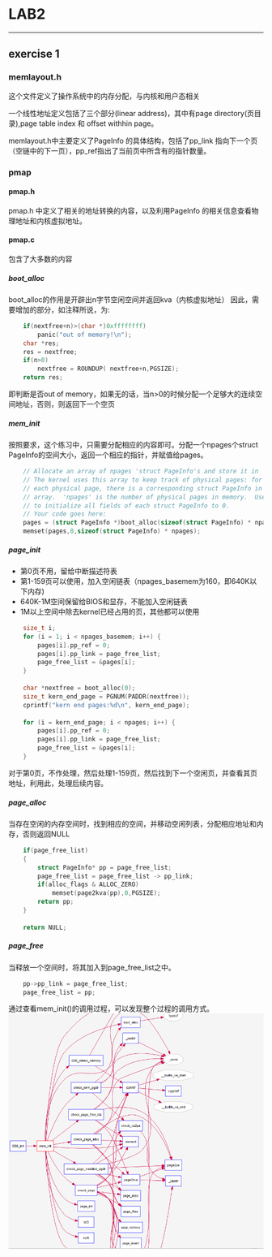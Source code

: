 # LAB2
---
## exercise 1

### memlayout.h
这个文件定义了操作系统中的内存分配，与内核和用户态相关

一个线性地址定义包括了三个部分(linear address)，其中有page directory(页目录),page table index 和 offset withhin page。

memlayout.h中主要定义了PageInfo 的具体结构，包括了pp_link 指向下一个页（空链中的下一页），pp_ref指出了当前页中所含有的指针数量。

### pmap
#### pmap.h
pmap.h 中定义了相关的地址转换的内容，以及利用PageInfo 的相关信息查看物理地址和内核虚拟地址。

#### pmap.c
包含了大多数的内容

##### boot_alloc
boot_alloc的作用是开辟出n字节空闲空间并返回kva（内核虚拟地址）
因此，需要增加的部分，如注释所说，为:

```c
	if(nextfree+n)>(char *)0xffffffff)
		panic("out of memory!\n");
	char *res;
	res = nextfree;
	if(n>0)
		nextfree = ROUNDUP( nextfree+n,PGSIZE);
	return res;
```

即判断是否out of memory，如果无的话，当n>0的时候分配一个足够大的连续空间地址，否则，则返回下一个空页

##### mem_init
按照要求，这个练习中，只需要分配相应的内容即可。分配一个npages个struct PageInfo的空间大小，返回一个相应的指针，并赋值给pages。
```c
	// Allocate an array of npages 'struct PageInfo's and store it in 'pages'.
	// The kernel uses this array to keep track of physical pages: for
	// each physical page, there is a corresponding struct PageInfo in this
	// array.  'npages' is the number of physical pages in memory.  Use memset
	// to initialize all fields of each struct PageInfo to 0.
	// Your code goes here:
	pages = (struct PageInfo *)boot_alloc(sizeof(struct PageInfo) * npages);
	memset(pages,0,sizeof(struct PageInfo) * npages);
```

##### page_init
+ 第0页不用，留给中断描述符表
+ 第1-159页可以使用，加入空闲链表（npages_basemem为160，即640K以下内存)
+ 640K-1M空间保留给BIOS和显存，不能加入空闲链表
+ 1M以上空间中除去kernel已经占用的页，其他都可以使用

```c
    size_t i;
    for (i = 1; i < npages_basemem; i++) {
        pages[i].pp_ref = 0;
        pages[i].pp_link = page_free_list;
        page_free_list = &pages[i];
    }

    char *nextfree = boot_alloc(0);
    size_t kern_end_page = PGNUM(PADDR(nextfree));
    cprintf("kern end pages:%d\n", kern_end_page);

    for (i = kern_end_page; i < npages; i++) {
        pages[i].pp_ref = 0;
        pages[i].pp_link = page_free_list;
        page_free_list = &pages[i];
    }
```
对于第0页，不作处理，然后处理1-159页，然后找到下一个空闲页，并查看其页地址，利用此，处理后续内容。

##### page_alloc
当存在空闲的内存空间时，找到相应的空间，并移动空闲列表，分配相应地址和内存，否则返回NULL
```c
	if(page_free_list)
	{
		struct PageInfo* pp = page_free_list;
		page_free_list = page_free_list -> pp_link;
		if(alloc_flags & ALLOC_ZERO)
			memset(page2kva(pp),0,PGSIZE);
		return pp;
	}
		
	return NULL;
```

##### page_free
当释放一个空间时，将其加入到page_free_list之中。
```c
	pp->pp_link = page_free_list;
	page_free_list = pp;
```

通过查看mem_init()的调用过程，可以发现整个过程的调用方式。
![mem_init](https://github.com/leliyliu/figure_lib/blob/master/jos/lab1/33.png?raw=true)